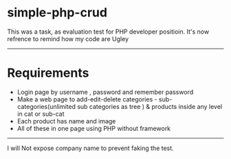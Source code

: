 # simple-php-crud
This was a task, as evaluation test for PHP developer positioin.
It's now refrence to remind how my code are Ugley 

-----
# Requirements
- Login page by username , password  and remember password
- Make a web page to add-edit-delete categories - sub-categories(unlimited sub categories as tree ) & products inside any level in cat or sub-cat
- Each product has name and image
- All of these in one page using PHP without framework

-----
I will Not expose company name to prevent faking the test.
